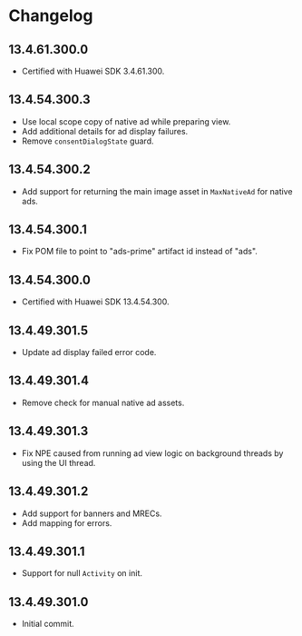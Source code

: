 # Changelog

## 13.4.61.300.0
* Certified with Huawei SDK 3.4.61.300.

## 13.4.54.300.3
* Use local scope copy of native ad while preparing view.
* Add additional details for ad display failures.
* Remove `consentDialogState` guard.

## 13.4.54.300.2
* Add support for returning the main image asset in `MaxNativeAd` for native ads.

## 13.4.54.300.1
* Fix POM file to point to "ads-prime" artifact id instead of "ads".

## 13.4.54.300.0
* Certified with Huawei SDK 13.4.54.300.

## 13.4.49.301.5
* Update ad display failed error code.

## 13.4.49.301.4
* Remove check for manual native ad assets.

## 13.4.49.301.3
* Fix NPE caused from running ad view logic on background threads by using the UI thread.

## 13.4.49.301.2
* Add support for banners and MRECs.
* Add mapping for errors.

## 13.4.49.301.1
* Support for null `Activity` on init.

## 13.4.49.301.0
* Initial commit.
